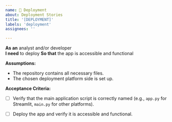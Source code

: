 ```yaml
---
name: 🚀 Deployment
about: Deployment Stories
title: '[DEPLOYMENT]'
labels: 'deployment'
assignees: ''

---
```


**As an** analyst and/or developer  
**I need** to deploy
**So that** the app is accessible and functional

**Assumptions:** 
* The repository contains all necessary files.
* The chosen deployment platform side is set up.

**Acceptance Criteria:**
- [ ] Verify that the main application script is correctly named (e.g., `app.py` for Streamlit, `main.py` for other platforms).
- [ ] Deploy the app and verify it is accessible and functional.

